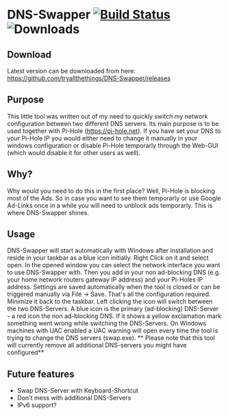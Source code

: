 # DNS-Swapper [![Build Status](https://travis-ci.org/tryallthethings/DNS-Swapper.svg?branch=master)](https://travis-ci.org/tryallthethings/DNS-Swapper) ![Downloads](https://img.shields.io/github/downloads/tryallthethings/DNS-Swapper/total.svg?style=flat)
## Download
Latest version can be downloaded from here: https://github.com/tryallthethings/DNS-Swapper/releases
## Purpose
This little tool was written out of my need to quickly switch my network configuration between two different DNS servers.
Its main purpose is to be used together with Pi-Hole (https://pi-hole.net). If you have set your DNS to your Pi-Hole IP you would either need to change it manually in your windows configuration or disable Pi-Hole temporarly through the Web-GUI (which would disable it for other users as well).

## Why?
Why would you need to do this in the first place? Well, Pi-Hole is blocking most of the Ads. So in case you want to see them temporarly or use Google Ad-Links once in a while you will need to unblock ads temporarly. This is where DNS-Swapper shines.

## Usage
DNS-Swapper will start automatically with Windows after installation and reside in your taskbar as a blue icon initially. Right Click on it and select open. In the opened window you can select the network interface you want to use DNS-Swapper with. Then you add in your non ad-blocking DNS (e.g. your home network routers gateway IP address) and your Pi-Holes IP address. Settings are saved automatically when the tool is closed or can be triggered manually via File -> Save.
That's all the configuration required. Minimize it back to the taskbar. Left clicking the icon will switch between the two DNS-Servers. A blue icon is the primary (ad-blocking) DNS-Server - a red icon the non ad-blocking DNS. If it shows a yellow exclamation mark something went wrong while switching the DNS-Servers.
On Windows machines with UAC enabled a UAC warning will open every time the tool is trying to change the DNS servers (swap.exe). 
** Please note that this tool will currently remove all additional DNS-servers you might have configured**

## Future features
- Swap DNS-Server with Keyboard-Shortcut
- Don't mess with additional DNS-Servers
- IPv6 support?
